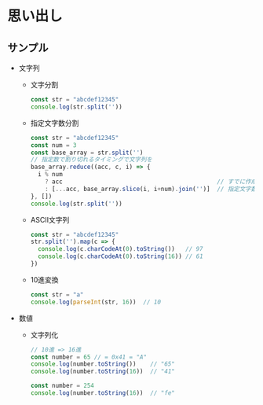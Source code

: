 # 思い出し

## サンプル

- 文字列

  - 文字分割

    ```js
    const str = "abcdef12345"
    console.log(str.split(''))
    ```

  - 指定文字数分割

    ```js
    const str = "abcdef12345"
    const num = 3
    const base_array = str.split('')
    // 指定数で割り切れるタイミングで文字列を
    base_array.reduce((acc, c, i) => {
      i % num
        ? acc                                            // すでに作成ずみなので、そのまま返す
        : [...acc, base_array.slice(i, i+num).join('')]  // 指定文字数分を取得して要素を作成
    }, [])
    console.log(str.split(''))
    ```

  - ASCII文字列

    ```js
    const str = "abcdef12345"
    str.split('').map(c => {
      console.log(c.charCodeAt(0).toString())   // 97
      console.log(c.charCodeAt(0).toString(16)) // 61
    })
    ```

  - 10進変換

    ```js
    const str = "a"
    console.log(parseInt(str, 16))  // 10
    ```

- 数値

  - 文字列化

    ```js
    // 10進 => 16進
    const number = 65 // = 0x41 = "A"
    console.log(number.toString())    // "65"
    console.log(number.toString(16))  // "41"

    const number = 254
    console.log(number.toString(16))  // "fe"
    ```


